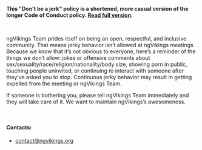 __This "Don't be a jerk" policy is a shortened, more casual version of the longer Code of Conduct policy. [Read full version](http://meta.wikimedia.org/wiki/Don%27t_be_a_dick).__

<br/>

ngVikings Team prides itself on being an open, respectful, and inclusive community. That means jerky behavior isn’t allowed at ngVikings meetings. Because we know that it’s not obvious to everyone, here’s a reminder of the things we don’t allow: jokes or offensive comments about sex/sexuality/race/religion/nationality/body size, showing porn in public, touching people uninvited, or continuing to interact with someone after they’ve asked you to stop. Continuous jerky behavior may result in getting expelled from the meeting or ngVikings Team.

If someone is bothering you, please tell ngVikings Team immediately and they will take care of it. We want to maintain ngVikings’s awesomeness.

<br/>

#### Contacts:

- [contact@ngvikings.org](mailto:contact@ngvikings.org)
